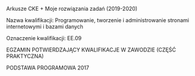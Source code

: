 Arkusze CKE + Moje rozwiązania zadań (2019-2020)

Nazwa kwalifikacji: Programowanie, tworzenie i administrowanie stronami internetowymi i bazami danych

Oznaczenie kwalifikacji: EE.09

EGZAMIN POTWIERDZAJĄCY KWALIFIKACJE W ZAWODZIE (CZĘŚĆ PRAKTYCZNA)

PODSTAWA PROGRAMOWA 2017